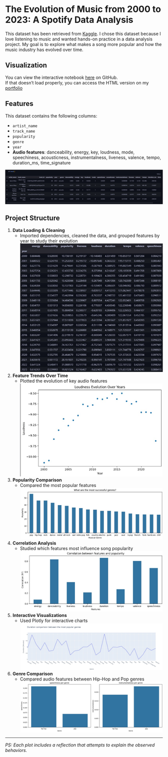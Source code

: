 # The Evolution of Music from 2000 to 2023: A Spotify Data Analysis

This dataset has been retrieved from [Kaggle](https://www.kaggle.com/datasets/amitanshjoshi/spotify-1million-tracks). I chose this dataset because I love listening to music and wanted hands-on practice in a data analysis project. My goal is to explore what makes a song more popular and how the music industry has evolved over time.

## Visualization
You can view the interactive notebook [here](https://github.com/manulucena12/spotify-trends/blob/main/main.ipynb) on GitHub.  
If that doesn’t load properly, you can access the HTML version on my [portfolio](https://manulucenaportfolio.is-a.dev/spotify.html)  

## Features
This dataset contains the following columns:
- `artist_name`
- `track_name`
- `popularity`
- `genre`
- `year`
- **Audio features**: danceability, energy, key, loudness, mode, speechiness, acousticness, instrumentalness, liveness, valence, tempo, duration_ms, time_signature  

![Dataset Features](https://raw.githubusercontent.com/manulucena12/spotify-trends/main/public/features.jpg)

## Project Structure
1. **Data Loading & Cleaning**  
   - Imported dependencies, cleaned the data, and grouped features by year to study their evolution  
   ![Averages by Year](https://raw.githubusercontent.com/manulucena12/spotify-trends/main/public/averages.jpg)
2. **Feature Trends Over Time**  
   - Plotted the evolution of key audio features  
   ![Feature Trends](https://raw.githubusercontent.com/manulucena12/spotify-trends/main/public/plot1.jpg)
3. **Popularity Comparison**  
   - Compared the most popular features  
   ![Popularity Comparison](https://raw.githubusercontent.com/manulucena12/spotify-trends/main/public/plot2.jpg)
4. **Correlation Analysis**  
   - Studied which features most influence song popularity  
   ![Correlation Matrix](https://raw.githubusercontent.com/manulucena12/spotify-trends/main/public/plot3.jpg)
5. **Interactive Visualizations**  
   - Used Plotly for interactive charts  
   ![Interactive Plot](https://raw.githubusercontent.com/manulucena12/spotify-trends/main/public/plot4.jpg)
6. **Genre Comparison**  
   - Compared audio features between Hip-Hop and Pop genres  
   ![Genre Comparison](https://raw.githubusercontent.com/manulucena12/spotify-trends/main/public/plot5.jpg)

---

*PS: Each plot includes a reflection that attempts to explain the observed behaviors.*